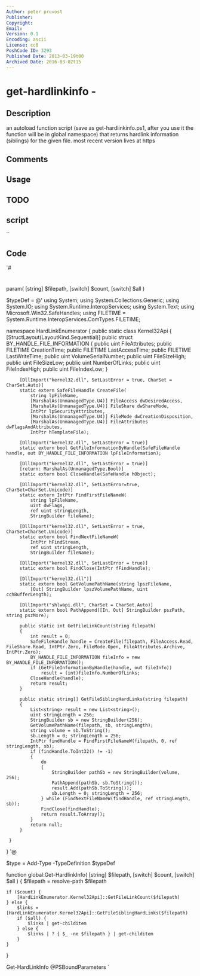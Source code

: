 ```yaml
---
Author: peter provost
Publisher: 
Copyright: 
Email: 
Version: 0.1
Encoding: ascii
License: cc0
PoshCode ID: 3293
Published Date: 2013-03-19t00
Archived Date: 2016-03-02t15
---
```


# get-hardlinkinfo - 

## Description

an autoload function script (save as get-hardlinkinfo.ps1, after you use it the function will be in global namespace) that returns hardlink information (siblings) for the given file. most recent version lives at https

## Comments



## Usage



## TODO



## script

``

## Code

`#
 #
 #
 #
 #
 #
 param( [string] $filepath, [switch] $count, [switch] $all )
 
 $typeDef = @'
 using System;
 using System.Collections.Generic;
 using System.IO;
 using System.Runtime.InteropServices;
 using System.Text;
 using Microsoft.Win32.SafeHandles;
 using FILETIME = System.Runtime.InteropServices.ComTypes.FILETIME;
 
 namespace HardLinkEnumerator
 {
     public static class Kernel32Api
     {
         [StructLayout(LayoutKind.Sequential)]
         public struct BY_HANDLE_FILE_INFORMATION
         {
             public uint FileAttributes;
             public FILETIME CreationTime;
             public FILETIME LastAccessTime;
             public FILETIME LastWriteTime;
             public uint VolumeSerialNumber;
             public uint FileSizeHigh;
             public uint FileSizeLow;
             public uint NumberOfLinks;
             public uint FileIndexHigh;
             public uint FileIndexLow;
         }
 
         [DllImport("kernel32.dll", SetLastError = true, CharSet = CharSet.Auto)]
         static extern SafeFileHandle CreateFile(
             string lpFileName,
             [MarshalAs(UnmanagedType.U4)] FileAccess dwDesiredAccess,
             [MarshalAs(UnmanagedType.U4)] FileShare dwShareMode,
             IntPtr lpSecurityAttributes,
             [MarshalAs(UnmanagedType.U4)] FileMode dwCreationDisposition,
             [MarshalAs(UnmanagedType.U4)] FileAttributes dwFlagsAndAttributes,
             IntPtr hTemplateFile);
 
         [DllImport("kernel32.dll", SetLastError = true)]
         static extern bool GetFileInformationByHandle(SafeFileHandle handle, out BY_HANDLE_FILE_INFORMATION lpFileInformation);
 
         [DllImport("kernel32.dll", SetLastError = true)]
         [return: MarshalAs(UnmanagedType.Bool)]
         static extern bool CloseHandle(SafeHandle hObject);
 
         [DllImport("kernel32.dll", SetLastError=true, CharSet=CharSet.Unicode)]
         static extern IntPtr FindFirstFileNameW(
             string lpFileName,
             uint dwFlags,
             ref uint stringLength,
             StringBuilder fileName);
 
         [DllImport("kernel32.dll", SetLastError = true, CharSet=CharSet.Unicode)]
         static extern bool FindNextFileNameW(
             IntPtr hFindStream,
             ref uint stringLength,
             StringBuilder fileName);
 
         [DllImport("kernel32.dll", SetLastError = true)]
         static extern bool FindClose(IntPtr fFindHandle);
         
         [DllImport("kernel32.dll")]
         static extern bool GetVolumePathName(string lpszFileName, 
             [Out] StringBuilder lpszVolumePathName, uint cchBufferLength);
         
         [DllImport("shlwapi.dll", CharSet = CharSet.Auto)]
         static extern bool PathAppend([In, Out] StringBuilder pszPath, string pszMore);
         
         public static int GetFileLinkCount(string filepath)
         {
             int result = 0;
             SafeFileHandle handle = CreateFile(filepath, FileAccess.Read, FileShare.Read, IntPtr.Zero, FileMode.Open, FileAttributes.Archive, IntPtr.Zero);
             BY_HANDLE_FILE_INFORMATION fileInfo = new BY_HANDLE_FILE_INFORMATION();
             if (GetFileInformationByHandle(handle, out fileInfo))
                 result = (int)fileInfo.NumberOfLinks;
             CloseHandle(handle);
             return result;
         }
 
         public static string[] GetFileSiblingHardLinks(string filepath)
         {
             List<string> result = new List<string>();
             uint stringLength = 256;
             StringBuilder sb = new StringBuilder(256);
             GetVolumePathName(filepath, sb, stringLength);
             string volume = sb.ToString();
             sb.Length = 0; stringLength = 256;
             IntPtr findHandle = FindFirstFileNameW(filepath, 0, ref stringLength, sb);
             if (findHandle.ToInt32() != -1)
             {
                 do
                 {
                     StringBuilder pathSb = new StringBuilder(volume, 256);
                     PathAppend(pathSb, sb.ToString());
                     result.Add(pathSb.ToString());
                     sb.Length = 0; stringLength = 256;
                 } while (FindNextFileNameW(findHandle, ref stringLength, sb));
                 FindClose(findHandle);
                 return result.ToArray();
             }
             return null;
         }
 
     }
 }
 '@
 
 $type = Add-Type -TypeDefinition $typeDef
 
 function global:Get-HardlinkInfo( [string] $filepath, [switch] $count, [switch] $all ) {
 	$filepath = resolve-path $filepath
 
 	if ($count) {
 		[HardLinkEnumerator.Kernel32Api]::GetFileLinkCount($filepath)
 	} else {
 		$links = [HardLinkEnumerator.Kernel32Api]::GetFileSiblingHardLinks($filepath)
 		if ($all) {
 			$links | get-childitem 
 		} else {
 			$links | ? { $_ -ne $filepath } | get-childitem 
 		}
 	}
 
 }
 
 Get-HardLinkInfo @PSBoundParameters
`

